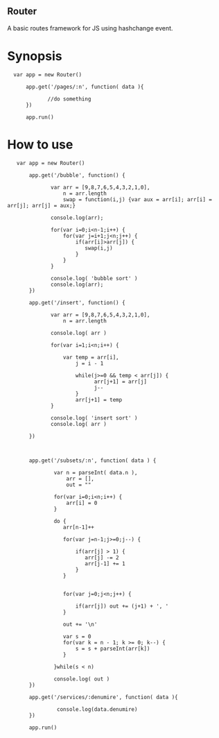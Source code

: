 Router
------

A basic routes framework for JS using hashchange event.

Synopsis
========

      var app = new Router()
  
          app.get('/pages/:n', function( data ){

                 //do something
          })

          app.run() 

How to use
==========

       var app = new Router()

           app.get('/bubble', function() {                     

                  var arr = [9,8,7,6,5,4,3,2,1,0], 
                      n = arr.length
                      swap = function(i,j) {var aux = arr[i]; arr[i] = arr[j]; arr[j] = aux;}

                  console.log(arr);

                  for(var i=0;i<n-1;i++) {
                      for(var j=i+1;j<n;j++) {
                          if(arr[i]>arr[j]) {
                             swap(i,j)
                          }
                      }
                  }

                  console.log( 'bubble sort' )
                  console.log(arr);
           }) 

           app.get('/insert', function() {

                  var arr = [9,8,7,6,5,4,3,2,1,0], 
                      n = arr.length

                  console.log( arr )

                  for(var i=1;i<n;i++) {

                      var temp = arr[i],
                          j = i - 1  

                          while(j>=0 && temp < arr[j]) {
                                arr[j+1] = arr[j]
                                j--
                          } 
                          arr[j+1] = temp 
                  }

                  console.log( 'insert sort' )
                  console.log( arr )
                   
           }) 



           app.get('/subsets/:n', function( data ) {

                   var n = parseInt( data.n ), 
                       arr = [], 
                       out = ""

                   for(var i=0;i<n;i++) {
                       arr[i] = 0
                   }  

                   do {
                      arr[n-1]++
                                    
                      for(var j=n-1;j>=0;j--) {  

                          if(arr[j] > 1) {
                             arr[j] -= 2
                             arr[j-1] += 1
                          } 
                      }


                      for(var j=0;j<n;j++) {  

                          if(arr[j]) out += (j+1) + ', ' 
                      }

                      out += '\n'
 
                      var s = 0   
                      for(var k = n - 1; k >= 0; k--) {  
                          s = s + parseInt(arr[k])  
                      }

                   }while(s < n)

                   console.log( out ) 
           }) 

           app.get('/services/:denumire', function( data ){

                    console.log(data.denumire)
           })

           app.run()
